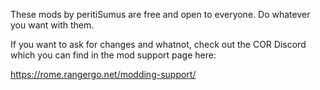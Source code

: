 These mods by peritiSumus are free and open to everyone. Do whatever you want with them. 

If you want to ask for changes and whatnot, check out the COR Discord which you can find in the mod support page here:

https://rome.rangergo.net/modding-support/
